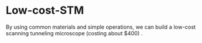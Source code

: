 # Low-cost-STM
By using common materials and simple operations, we can build a low-cost scanning tunneling microscope (costing about $400) .
